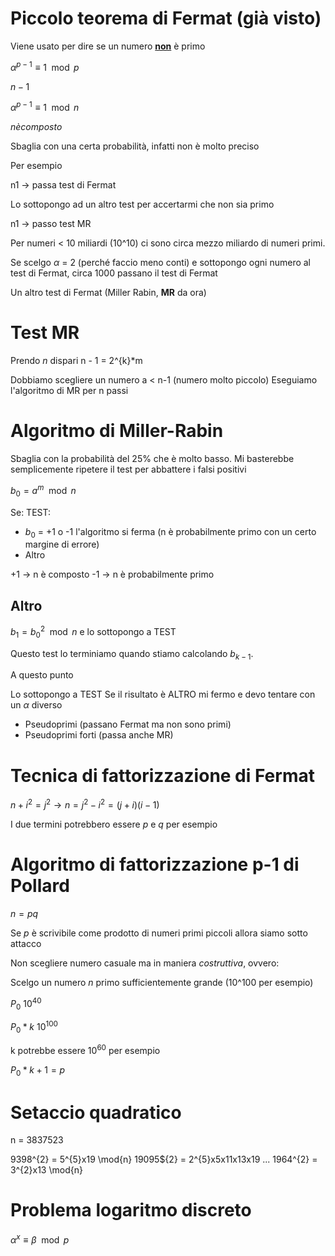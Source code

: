 # Piccolo teorema di Fermat (già visto)
Viene usato per dire se un numero <u><b>non</b></u> è primo

$\alpha^{p-1} \equiv 1 \mod{p}$

$n - 1$

$\alpha^{p-1} \equiv 1 \mod{n}$

$n è composto$

Sbaglia con una certa probabilità, infatti non è molto preciso

Per esempio

n1 -> passa test di Fermat

Lo sottopongo ad un altro test per accertarmi che non sia primo

n1 -> passo test MR

Per numeri < 10 miliardi (10^10) ci sono circa mezzo miliardo di numeri primi.

Se scelgo $\alpha$ = 2 (perché faccio meno conti) e sottopongo ogni numero al test di Fermat, circa 1000 passano il test di Fermat

Un altro test di Fermat (Miller Rabin, <b>MR</b> da ora)

# Test MR
Prendo $n$ dispari
n - 1 = 2^{k}*m


Dobbiamo scegliere un numero a < n-1 (numero molto piccolo)
Eseguiamo l'algoritmo di MR per n passi

# Algoritmo di Miller-Rabin
Sbaglia con la probabilità del 25% che è molto basso.
Mi basterebbe semplicemente ripetere il test per abbattere i falsi positivi

$b_{0} = a^{m} \mod{n}$

Se:
TEST:
- $b_0$ = +1 o -1 l'algoritmo si ferma (n è probabilmente primo con un certo margine di errore)
- Altro

+1 -> n è composto
-1 -> n è probabilmente primo

## Altro
$b_{1} = b^{2}_{0} \mod{n}$
e lo sottopongo a TEST

Questo test lo terminiamo quando stiamo calcolando $b_{k-1}$.

A questo punto

Lo sottopongo a TEST
Se il risultato è ALTRO mi fermo e devo tentare con un $\alpha$ diverso

- Pseudoprimi (passano Fermat ma non sono primi)
- Pseudoprimi forti (passa anche MR)

# Tecnica di fattorizzazione di Fermat

$n + i^{2} = j^{2} \rightarrow n = j^{2} - i^{2} = (j + i)(i - 1)$

I due termini potrebbero essere *p* e *q* per esempio

# Algoritmo di fattorizzazione p-1 di Pollard
$n = pq$

Se *p* è scrivibile come prodotto di numeri primi piccoli allora siamo sotto attacco

Non scegliere numero casuale ma in maniera *costruttiva*, ovvero:

Scelgo un numero *n* primo sufficientemente grande (10^100 per esempio)

$P_{0} ~ 10^{40}$

$P_{0}*k ~ 10^{100}$

k potrebbe essere $10^{60}$ per esempio

$P_{0}*k + 1 = p$

# Setaccio quadratico

n = 3837523

9398^{2} = 5^{5}x19 \mod{n}
19095${2} = 2^{5}x5x11x13x19 ...
1964^{2} = 3^{2}x13 \mod{n}

# Problema logaritmo discreto

$\alpha^{x} \equiv \beta \mod{p}$
